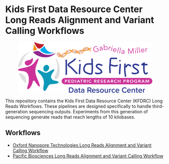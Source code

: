 # Kids First Data Resource Center Long Reads Alignment and Variant Calling Workflows

<p align="center">
  <img src="https://github.com/d3b-center/d3b-research-workflows/raw/master/doc/kfdrc-logo-sm.png">
</p>

This repository contains the Kids First Data Resource Center (KFDRC) Long Reads
Workflows. These pipelines are designed specifically to handle third-generation
sequencing outputs. Experiments from this generation of sequencing generate reads
that reach lengths of 10 kilobases.

## Workflows
- [Oxford Nanopore Technologies Long Reads Alignment and Variant Calling Workflow](docs/ONT_WORKFLOW_README.md)
- [Pacific Biosciences Long Reads Alignment and Variant Calling Workflow]('docs/PACBIO_WORKFLOW_README.md')

